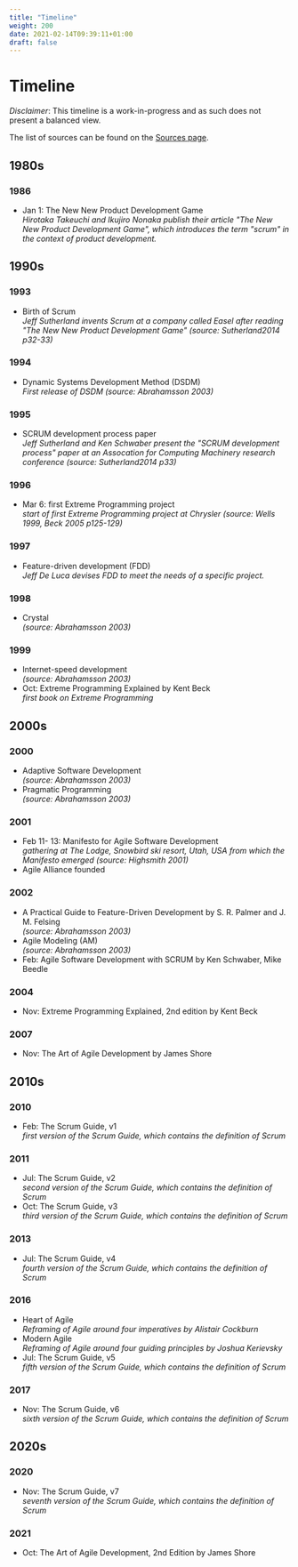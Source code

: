 ```yaml
---
title: "Timeline"
weight: 200
date: 2021-02-14T09:39:11+01:00
draft: false
---
```


# Timeline

*Disclaimer*: This timeline is a work-in-progress and as such does not present a balanced view.

The list of sources can be found on the [Sources page](/docs/sources/).

## 1980s

### 1986

- Jan 1: The New New Product Development Game  
*Hirotaka Takeuchi and Ikujiro Nonaka publish their article "The New New Product Development Game", which introduces the term "scrum" in the context of product development.*


## 1990s

### 1993
- Birth of Scrum  
*Jeff Sutherland invents Scrum at a company called Easel after reading "The New New Product Development Game" (source: Sutherland2014 p32-33)*

### 1994
- Dynamic Systems Development Method (DSDM)  
*First release of DSDM (source: Abrahamsson 2003)*

### 1995
- SCRUM development process paper  
*Jeff Sutherland and Ken Schwaber present the "SCRUM development process" paper at an Assocation for Computing Machinery research conference (source: Sutherland2014 p33)*

### 1996
- Mar 6: first Extreme Programming project  
*start of first Extreme Programming project at Chrysler (source: Wells 1999, Beck 2005 p125-129)*

### 1997
- Feature-driven development (FDD)  
*Jeff De Luca devises FDD to meet the needs of a specific project.*

### 1998
- Crystal  
*(source: Abrahamsson 2003)*

### 1999
- Internet-speed development  
*(source: Abrahamsson 2003)*
- Oct: Extreme Programming Explained by Kent Beck  
*first book on Extreme Programming*


## 2000s

### 2000
- Adaptive Software Development  
*(source: Abrahamsson 2003)*
- Pragmatic Programming  
*(source: Abrahamsson 2003)*

### 2001
- Feb 11- 13: Manifesto for Agile Software Development   
*gathering at The Lodge, Snowbird ski resort, Utah, USA from which the Manifesto emerged (source: Highsmith 2001)*
- Agile Alliance founded

### 2002
- A Practical Guide to Feature-Driven Development by S. R. Palmer and J. M. Felsing  
*(source: Abrahamsson 2003)*
- Agile Modeling (AM)  
*(source: Abrahamsson 2003)*  
- Feb: Agile Software Development with SCRUM by Ken Schwaber, Mike Beedle


### 2004
- Nov: Extreme Programming Explained, 2nd edition by Kent Beck  

### 2007
- Nov: The Art of Agile Development by James Shore

## 2010s

### 2010
- Feb: The Scrum Guide, v1  
*first version of the Scrum Guide, which contains the definition of Scrum*

### 2011
- Jul: The Scrum Guide, v2  
*second version of the Scrum Guide, which contains the definition of Scrum*
- Oct: The Scrum Guide, v3  
*third version of the Scrum Guide, which contains the definition of Scrum*

### 2013
- Jul: The Scrum Guide, v4  
*fourth version of the Scrum Guide, which contains the definition of Scrum*

### 2016
- Heart of Agile  
*Reframing of Agile around four imperatives by Alistair Cockburn*
- Modern Agile  
*Reframing of Agile around four guiding principles by Joshua Kerievsky*
- Jul: The Scrum Guide, v5  
*fifth version of the Scrum Guide, which contains the definition of Scrum*

### 2017
- Nov: The Scrum Guide, v6  
*sixth version of the Scrum Guide, which contains the definition of Scrum*

## 2020s

### 2020
- Nov: The Scrum Guide, v7  
*seventh version of the Scrum Guide, which contains the definition of Scrum*

### 2021
- Oct: The Art of Agile Development, 2nd Edition by James Shore
